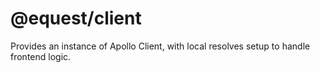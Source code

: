 # @equest/client

Provides an instance of Apollo Client, with local resolves setup to handle frontend logic.
